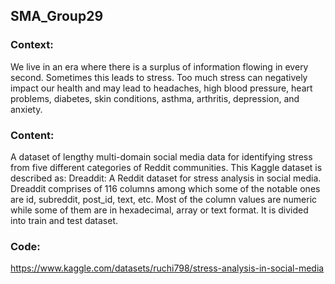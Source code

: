## SMA_Group29

### Context:
We live in an era where there is a surplus of information flowing in every second. Sometimes this leads to stress.
Too much stress can negatively impact our health and may lead to headaches, high blood pressure, heart problems, diabetes, skin conditions, asthma, arthritis, depression, and anxiety.

### Content:
A dataset of lengthy multi-domain social media data for identifying stress from five different categories of Reddit communities. This Kaggle dataset is described as: 
Dreaddit: A Reddit dataset for stress analysis in social media.
Dreaddit comprises of 116 columns among which some of the notable ones are id, subreddit, post_id, text, etc.  Most of the column values are numeric while some of them are in hexadecimal, array or text format. It is divided into train and test dataset.

### Code:
https://www.kaggle.com/datasets/ruchi798/stress-analysis-in-social-media
